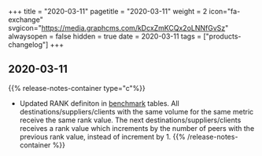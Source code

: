 +++
title = "2020-03-11"
pagetitle = "2020-03-11"
weight = 2
icon="fa-exchange"
svgicon="https://media.graphcms.com/kDcxZmKCQx2oLNNfGvSz"
alwaysopen = false
hidden = true
date = 2020-03-11
tags = ["products-changelog"]
+++

## 2020-03-11

{{% release-notes-container type="c"%}}
* Updated RANK definiton in [benchmark](/insights-x/datasets/dataset-content/benchmark/insights/dataset-reference-benchmark/) tables. All destinations/suppliers/clients with the same volume for the same metric receive the same rank value. The next destinations/suppliers/clients receives a rank value which increments by the number of peers with the previous rank value, instead of increment by 1.
{{% /release-notes-container %}}

